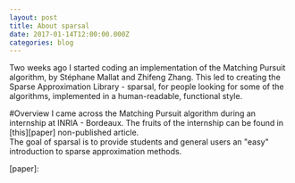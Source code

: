 ```yaml
---
layout: post
title: About sparsal
date: 2017-01-14T12:00:00.000Z
categories: blog
---
```


Two weeks ago I started coding an implementation of the Matching Pursuit algorithm, by Stéphane Mallat and Zhifeng Zhang.
This led to creating the Sparse Approximation Library - sparsal, for people looking for some of the algorithms, 
implemented in a human-readable, functional style. 
<br>

#Overview
I came across the Matching Pursuit algorithm during an internship at INRIA - Bordeaux. The fruits of the internship can be 
found in [this][paper] non-published article.
<br>
The goal of sparsal is to provide students and general users an "easy" introduction to sparse approximation methods.


[paper]:
